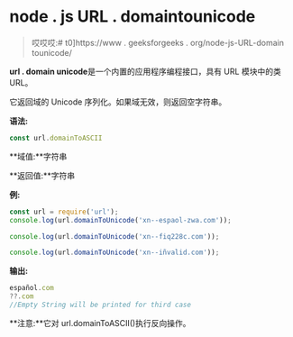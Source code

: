 # node . js URL . domaintounicode

> 哎哎哎:# t0]https://www . geeksforgeeks . org/node-js-URL-domain tounicode/

**url . domain unicode**是一个内置的应用程序编程接口，具有 URL 模块中的类 URL。

它返回域的 Unicode 序列化。如果域无效，则返回空字符串。

**语法:**

```js
const url.domainToASCII
```

**域值:**字符串

**返回值:**字符串

**例:**

```js
const url = require('url');
console.log(url.domainToUnicode('xn--espaol-zwa.com'));

console.log(url.domainToUnicode('xn--fiq228c.com'));

console.log(url.domainToUnicode('xn--iñvalid.com'));
```

**输出:**

```js
español.com
??.com
//Empty String will be printed for third case

```

**注意:**它对 url.domainToASCII()执行反向操作。